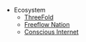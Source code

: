 - Ecosystem
  - [ThreeFold](http://www.threefold.io/)
  - [Freeflow Nation](http://www.freeflownation.org/)
  - [Conscious Internet](http://consciousinternet.org//)